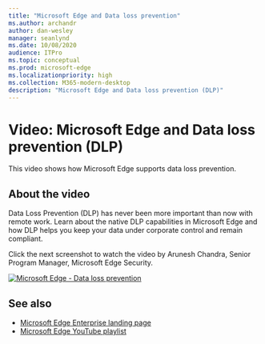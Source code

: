 ```yaml
---
title: "Microsoft Edge and Data loss prevention"
ms.author: archandr
author: dan-wesley
manager: seanlynd
ms.date: 10/08/2020
audience: ITPro
ms.topic: conceptual
ms.prod: microsoft-edge
ms.localizationpriority: high
ms.collection: M365-modern-desktop
description: "Microsoft Edge and Data loss prevention (DLP)"
---
```


# Video: Microsoft Edge and Data loss prevention (DLP)

This video shows how Microsoft Edge supports data loss prevention.

## About the video

Data Loss Prevention (DLP) has never been more important than now with remote work. Learn about the native DLP capabilities in Microsoft Edge and how DLP helps you keep your data under corporate control and remain compliant.

Click the next screenshot to watch the video by Arunesh Chandra, Senior Program Manager, Microsoft Edge Security. 

[![Microsoft Edge - Data loss prevention](https://res.cloudinary.com/marcomontalbano/image/upload/v1602111637/video_to_markdown/images/youtube--dLD04U9eTqg-c05b58ac6eb4c4700831b2b3070cd403.jpg)](https://www.youtube.com/watch?v=dLD04U9eTqg "Microsoft Edge - Data loss prevention")

## See also

- [Microsoft Edge Enterprise landing page](https://aka.ms/EdgeEnterprise)
- [Microsoft Edge YouTube playlist](https://www.youtube.com/playlist?list=PLXtHYVsvn_b-uXh1tMeYpT-0iD8tD3tFy)
